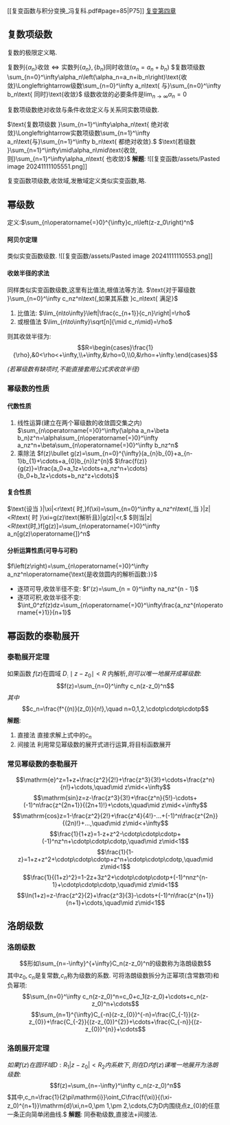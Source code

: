 [[复变函数与积分变换_冯复科.pdf#page=85|P75]]
[复变第四章](https://mp.weixin.qq.com/s?__biz=MzkwNjI2NDcyNQ==&mid=2247485537&idx=1&sn=b77d2040ffa6eface38135f7c599caaf&scene=19#wechat_redirect)

## 复数项级数
复数的极限定义略.

$\text{复数列}\{\alpha_n\}\text{收敛}\Longleftrightarrow\text{实数列}\{a_n\},\{b_n\}\text{同时收敛}(\alpha_n=a_n+b_n)$
$复数项级数\sum_{n=0}^\infty\alpha_n\left(\alpha_n=a_n+ib_n\right)\text{收敛}\Longleftrightarrow级数\sum_{n=0}^\infty a_n\text{ 与}\sum_{n=0}^\infty b_n\text{ 同时}\text{收敛}$
$\text{级数收敛的必要条件是}\lim_{n\to\infty}\alpha_n=0$

复数项级数绝对收敛与条件收敛定义与关系同实数项级数.

$\text{复数项级数 }\sum_{n=1}^\infty\alpha_n\text{ 绝对收敛}\Longleftrightarrow实数项级数\sum_{n=1}^\infty a_n\text{与}\sum_{n=1}^\infty b_n\text{ 都绝对收敛}.$
$\text{若级数 }\sum_{n=1}^\infty\mid\alpha_n\mid\text{收敛,则}\sum_{n=1}^\infty\alpha_n\text{ 也收敛}$
**解题**:
![[复变函数/assets/Pasted image 20241111105551.png]]

复变函数项级数,收敛域,发散域定义类似实变函数,略.
## 幂级数
定义:$\sum_{n\operatorname{=}0}^{\infty}c_n\left(z-z_0\right)^n$

#### 阿贝尔定理
类似实变函数级数.
![[复变函数/assets/Pasted image 20241111110553.png]]

#### 收敛半径的求法
同样类似实变函数级数,这里有比值法,根值法等方法.
$\text{对于幂级数 }\sum_{n=0}^\infty c_nz^n\text{,如果其系数 }c_n\text{ 满足}$
1. 比值法:
   $\lim_{n\to\infty}\left|\frac{c_{n+1}}{c_n}\right|=\rho$
2. 或根值法
   $\lim_{n\to\infty}\sqrt[n]{\mid c_n\mid}=\rho$

则其收敛半径为:
$$R=\begin{cases}\frac{1}{\rho},&0<\rho<+\infty,\\+\infty,&\rho=0,\\0,&\rho=+\infty.\end{cases}$$

*(若幂级数有缺项时,不能直接套用公式求收敛半径)*
### 幂级数的性质
#### 代数性质
1. 线性运算(建立在两个幂级数的收敛圆交集之内)
   $\sum_{n\operatorname{=}0}^\infty(\alpha a_n+\beta b_n)z^n=\alpha\sum_{n\operatorname{=}0}^\infty a_nz^n+\beta\sum_{n\operatorname{=}0}^\infty b_nz^n$
2. 乘除法
   $f(z)\bullet g(z)=\sum_{n=0}^{\infty}(a_{n}b_{0}+a_{n-1}b_{1}+\cdots+a_{0}b_{n})z^{n}$
   $\frac{f(z)}{g(z)}=\frac{a_0+a_1z+\cdots+a_nz^n+\cdots}{b_0+b_1z+\cdots+b_nz^z+\cdots}$
#### 复合性质
$\text{设当 }|\xi|<r\text{ 时,}f(\xi)=\sum_{n=0}^\infty a_nz^n\text{,当 }|z|<R\text{ 时 }\xi=g(z)\text{解析且}|g(z)|<r,$
$则当|z|<R\text{时,}f[g(z)]=\sum_{n\operatorname{=}0}^\infty a_n[g(z)\operatorname{]}^n$
#### 分析运算性质(可导与可积)
$f\left(z\right)=\sum_{n\operatorname{=}0}^\infty a_nz^n\operatorname{\text{是收敛圆内的解析函数:}}$
- 逐项可导,收敛半径不变:
  $f'(z)=\sum_{n = 0}^\infty na_nz^{n - 1}$
- 逐项可积,收敛半径不变:
  $\int_0^zf(z)dz=\sum_{n\operatorname{=}0}^\infty\frac{a_nz^{n\operatorname{+}1}}{n+1}$
## 幂函数的泰勒展开
### 泰勒展开定理
$\text{如果函数 }f(z)\text{在圆域 }D_{:}\mid z-z_0\mid<R\text{ 内解析,}则可以唯一地展开成幂级数:$
$$f(z)=\sum_{n=0}^\infty c_n(z-z_0)^n$$
$其中$
$$c_n=\frac{f^{(n)}(z_0)}{n!},\quad n=0,1,2,\cdotp\cdotp\cdotp$$
**解题**:
1. 直接法
   直接求解上式中的$c_n$
2. 间接法
   利用常见幂级数的展开式进行运算,将目标函数展开
### 常见幂级数的泰勒展开
$$\mathrm{e}^z=1+z+\frac{z^2}{2!}+\frac{z^3}{3!}+\cdots+\frac{z^n}{n!}+\cdots,\quad\mid z\mid<+\infty$$
$$\mathrm{sin}z=z-\frac{z^3}{3!}+\frac{z^n}{5!}-\cdots+(-1)^n\frac{z^{2n+1}}{(2n+1)!}+\cdots,\quad\mid z\mid<+\infty$$
$$\mathrm{cos}z=1-\frac{z^2}{2!}+\frac{z^4}{4!}-...+(-1)^n\frac{z^{2n}}{(2n)!}+...,\quad\mid z\mid<+\infty$$
$$\frac{1}{1+z}=1-z+z^2-\cdotp\cdotp\cdotp+(-1)^nz^n+\cdotp\cdotp\cdotp,\quad\mid z\mid<1$$
$$\frac{1}{1-z}=1+z+z^2+\cdotp\cdotp\cdotp+z^n+\cdotp\cdotp\cdotp,\quad\mid z\mid<1$$
$$\frac{1}{(1+z)^2}=1-2z+3z^2+\cdotp\cdotp\cdotp+(-1)^nnz^{n-1}+\cdotp\cdotp\cdotp,\quad\mid z\mid<1$$
$$\ln(1+z)=z-\frac{z^2}{2}+\frac{z^3}{3}-\cdots+(-1)^n\frac{z^{n+1}}{n+1}+\cdots,\quad\mid z\mid<1$$
## 洛朗级数
### 洛朗级数
$$形如\sum_{n=-\infty}^{+\infty}C_n(z-z_0)^n的级数称为洛朗级数$$
其中$z_0,c_n$是复常数,$c_{n}$称为级数的系数.
可将洛朗级数拆分为正幂项(含常数项)和负幂项:
$$\sum_{n=0}^\infty c_n(z-z_0)^n=c_0+c_1(z-z_0)+\cdots+c_n(z-z_0)^n+\cdots$$
$$\sum_{n=1}^{\infty}C_{-n}(z-z_{0})^{-n}=\frac{C_{-1}}{z-z_{0}}+\frac{C_{-2}}{(z-z_{0})^{2}}+\cdots+\frac{C_{-n}}{(z-z_{0})^{n}}+\cdots$$
### 洛朗展开定理
$如果f(z)在圆环域D:R_1|z-z_{0}|<R_{2}内系欸下,则在D内f(z)课唯一地展开为洛朗级数:$
$$f(z)=\sum_{n=-\infty}^\infty c_n(z-z_0)^n$$
$其中,c_n=\frac{1}{2\pi\mathrm{i}}\oint_C\frac{f(\xi)}{(\xi-z_0)^{n+1}}\mathrm{d}\xi,n=0,\pm 1,\pm 2,\cdots,C为D内围绕点z_{0}的任意一条正向简单闭曲线.$
**解题**:
同泰勒级数,直接法+间接法.